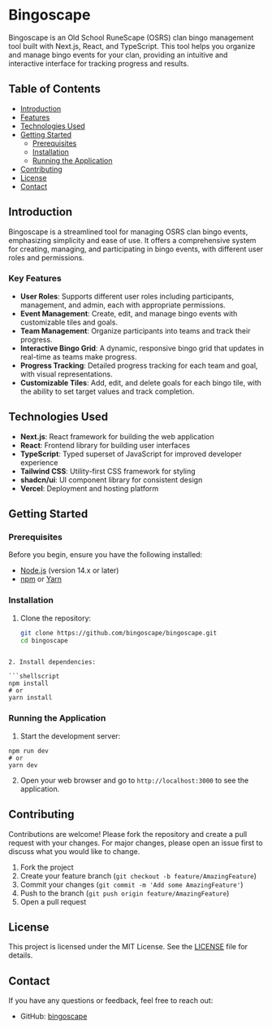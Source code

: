 # Bingoscape

Bingoscape is an Old School RuneScape (OSRS) clan bingo management tool built with Next.js, React, and TypeScript. This tool helps you organize and manage bingo events for your clan, providing an intuitive and interactive interface for tracking progress and results.

## Table of Contents

- [Introduction](#introduction)
- [Features](#features)
- [Technologies Used](#technologies)
- [Getting Started](#getting-started)
  - [Prerequisites](#prerequisites)
  - [Installation](#installation)
  - [Running the Application](#running-the-application)
- [Contributing](#contributing)
- [License](#license)
- [Contact](#contact)

## Introduction

Bingoscape is a streamlined tool for managing OSRS clan bingo events, emphasizing simplicity and ease of use. It offers a comprehensive system for creating, managing, and participating in bingo events, with different user roles and permissions.

### Key Features

- **User Roles**: Supports different user roles including participants, management, and admin, each with appropriate permissions.
- **Event Management**: Create, edit, and manage bingo events with customizable tiles and goals.
- **Team Management**: Organize participants into teams and track their progress.
- **Interactive Bingo Grid**: A dynamic, responsive bingo grid that updates in real-time as teams make progress.
- **Progress Tracking**: Detailed progress tracking for each team and goal, with visual representations.
- **Customizable Tiles**: Add, edit, and delete goals for each bingo tile, with the ability to set target values and track completion.

## Technologies Used

- **Next.js**: React framework for building the web application
- **React**: Frontend library for building user interfaces
- **TypeScript**: Typed superset of JavaScript for improved developer experience
- **Tailwind CSS**: Utility-first CSS framework for styling
- **shadcn/ui**: UI component library for consistent design
- **Vercel**: Deployment and hosting platform

## Getting Started

### Prerequisites

Before you begin, ensure you have the following installed:

- [Node.js](https://nodejs.org/) (version 14.x or later)
- [npm](https://www.npmjs.com/) or [Yarn](https://yarnpkg.com/)

### Installation

1. Clone the repository:
   ```bash
   git clone https://github.com/bingoscape/bingoscape.git
   cd bingoscape
```

2. Install dependencies:

```shellscript
npm install
# or
yarn install
```


### Running the Application

1. Start the development server:

```shellscript
npm run dev
# or
yarn dev
```


2. Open your web browser and go to `http://localhost:3000` to see the application.


## Contributing

Contributions are welcome! Please fork the repository and create a pull request with your changes. For major changes, please open an issue first to discuss what you would like to change.

1. Fork the project
2. Create your feature branch (`git checkout -b feature/AmazingFeature`)
3. Commit your changes (`git commit -m 'Add some AmazingFeature'`)
4. Push to the branch (`git push origin feature/AmazingFeature`)
5. Open a pull request


## License

This project is licensed under the MIT License. See the [LICENSE](LICENSE) file for details.

## Contact

If you have any questions or feedback, feel free to reach out:

- GitHub: [bingoscape](https://github.com/bingoscape)
